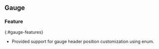 ## Gauge

### Feature
{:#gauge-features}

* Provided support for gauge header position customization using enum.
